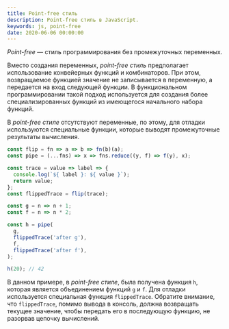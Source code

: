 ```yaml
---
title: Point-free стиль
description: Point-free стиль в JavaScript.
keywords: js, point-free
date: 2020-06-06 00:00:00
---
```


*Point-free* &mdash; стиль программирования без промежуточных переменных.

Вместо создания переменных, *point-free стиль* предполагает использование конвейерных функций и комбинаторов. При этом, возвращаемое функцией значение не записывается в переменную, а передается на вход следующей функции. В функциональном программировании такой подход используется для создания более специализированных функций из имеющегося начального набора функций.

В *point-free стиле* отсутствуют переменные, по этому, для отладки используются специальные функции, которые выводят промежуточные результаты вычисления.

```js
const flip = fn => a => b => fn(b)(a);
const pipe = (...fns) => x => fns.reduce((y, f) => f(y), x);

const trace = value => label => {
  console.log(`${ label }: ${ value }`);
  return value;
};
const flippedTrace = flip(trace);

const g = n => n + 1;
const f = n => n * 2;

const h = pipe(
  g,
  flippedTrace('after g'),
  f,
  flippedTrace('after f'),
);

h(20); // 42
```

В данном примере, в *point-free стиле*, была получена функция ```h```, которая является объединением функций ```g``` и ```f```. Для отладки используется специальная функция ```flippedTrace```. Обратите внимание, что ```flippedTrace```, помимо вывода в консоль, должна возвращать текущее значение, чтобы передать его в последующую функцию, не разорвав цепочку вычислений.